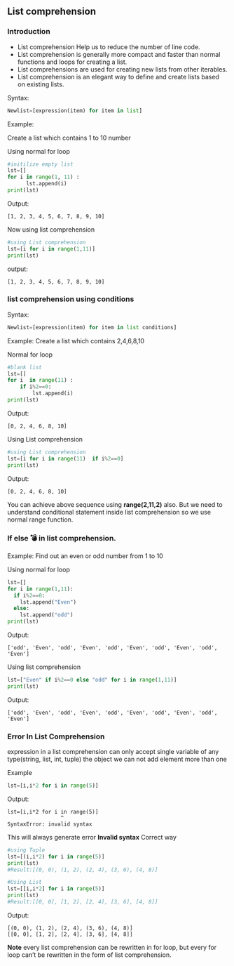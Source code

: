 ## List comprehension 

### Introduction
- List comprehension Help us to reduce the number of line code.
- List comprehension is generally more compact and faster than normal functions and loops for creating a list.
- List comprehensions are used for creating new lists from other iterables.
- List comprehension is an elegant way to define and create lists based on existing lists.

Syntax:
```python
Newlist=[expression(item) for item in list]
```
Example:

Create a list which contains 1 to 10 number 

Using normal for loop
```python
#initilize empty list
lst=[]
for i in range(1, 11) :
      lst.append(i) 
print(lst) 
```
Output:
```
[1, 2, 3, 4, 5, 6, 7, 8, 9, 10]
```

Now using list comprehension
```python
#using List comprehension
lst=[i for i in range(1,11)]
print(lst) 
```
output:
```
[1, 2, 3, 4, 5, 6, 7, 8, 9, 10]
```

### list comprehension using conditions

Syntax:
```python
Newlist=[expression(item) for item in list conditions]
```

Example:
Create a list which contains
2,4,6,8,10

Normal for loop
```python
#blank list
lst=[]
for i  in range(11) :
    if i%2==0:
        lst.append(i) 
print(lst) 
```
Output:
```
[0, 2, 4, 6, 8, 10]
```
Using List comprehension
```python
#using List comprehension
lst=[i for i in range(11)  if i%2==0]
print(lst) 
```
Output:
```
[0, 2, 4, 6, 8, 10]
```
You can achieve above sequence using **range(2,11,2)** also. But we need to understand conditional statement inside list comprehension so we use normal range function. 


### If else :bomb: in list comprehension. 
Example:
Find out an even or odd number from 1 to 10

Using normal for loop
```python
lst=[]
for i in range(1,11):
  if i%2==0:
    lst.append("Even")
  else:
    lst.append("odd") 
print(lst) 
```
Output:
```
['odd', 'Even', 'odd', 'Even', 'odd', 'Even', 'odd', 'Even', 'odd', 'Even']
```

Using list comprehension
```python
lst=["Even" if i%2==0 else "odd" for i in range(1,11)]
print(lst) 
```
Output:
```
['odd', 'Even', 'odd', 'Even', 'odd', 'Even', 'odd', 'Even', 'odd', 'Even']
```

### Error  In List Comprehension

expression in a list comprehension can only accept single variable of any type(string, list, int, tuple) 
the object we can not add element more than one

Example 
```python
lst=[i,i*2 for i in range(5)]
```
Output:
```
lst=[i,i*2 for i in range(5)]
                 ^
SyntaxError: invalid syntax
```

This will always generate error **Invalid syntax**
Correct way
```python
#using Tuple
lst=[(i,i*2) for i in range(5)]
print(lst)
#Result:[(0, 0), (1, 2), (2, 4), (3, 6), (4, 8)]

#Using List
lst=[[i,i*2] for i in range(5)]
print(lst)
#Result:[[0, 0], [1, 2], [2, 4], [3, 6], [4, 8]]
```
Output:
```
[(0, 0), (1, 2), (2, 4), (3, 6), (4, 8)]
[[0, 0], [1, 2], [2, 4], [3, 6], [4, 8]]
```
**Note** every list comprehension can be rewritten in for loop, 
but every for loop can’t be rewritten in the form of list comprehension.

